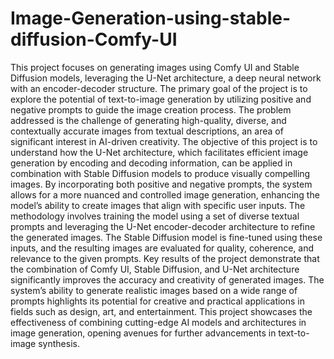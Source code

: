 # Image-Generation-using-stable-diffusion-Comfy-UI
This project focuses on generating images using Comfy UI and Stable Diffusion models, leveraging the U-Net architecture, a deep neural network with an encoder-decoder structure. The primary goal of the project is to explore the potential of text-to-image generation by utilizing positive and negative prompts to guide the image creation process. The problem addressed is the challenge of generating high-quality, diverse, and contextually accurate images from textual descriptions, an area of significant interest in AI-driven creativity.
The objective of this project is to understand how the U-Net architecture, which facilitates efficient image generation by encoding and decoding information, can be applied in combination with Stable Diffusion models to produce visually compelling images. By incorporating both positive and negative prompts, the system allows for a more nuanced and controlled image generation, enhancing the model’s ability to create images that align with specific user inputs.
The methodology involves training the model using a set of diverse textual prompts and leveraging the U-Net encoder-decoder architecture to refine the generated images. The Stable Diffusion model is fine-tuned using these inputs, and the resulting images are evaluated for quality, coherence, and relevance to the given prompts.
Key results of the project demonstrate that the combination of Comfy UI, Stable Diffusion, and U-Net architecture significantly improves the accuracy and creativity of generated images. The system’s ability to generate realistic images based on a wide range of prompts highlights its potential for creative and practical applications in fields such as design, art, and entertainment.
This project showcases the effectiveness of combining cutting-edge AI models and architectures in image generation, opening avenues for further advancements in text-to-image synthesis.
